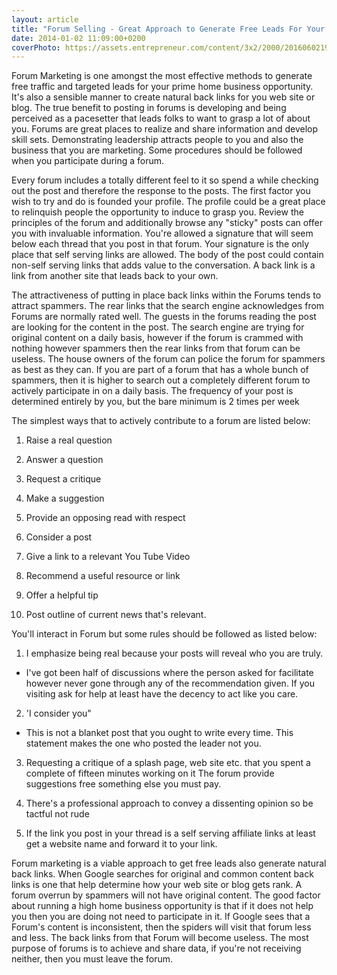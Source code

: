 ```yaml
---
layout: article
title: "Forum Selling - Great Approach to Generate Free Leads For Your Prime Home Business Chance"
date: 2014-01-02 11:09:00+0200
coverPhoto: https://assets.entrepreneur.com/content/3x2/2000/20160602195129-businessman-writing-planning-working-strategy-office-focus-formal-workplace-message.jpeg?width=700&crop=2:1
---
```


Forum Marketing is one amongst the most effective methods to generate free traffic and targeted leads for your prime home business opportunity. It's also a sensible manner to create natural back links for you web site or blog. The true benefit to posting in forums is developing and being perceived as a pacesetter that leads folks to want to grasp a lot of about you. Forums are great places to realize and share information and develop skill sets. Demonstrating leadership attracts people to you and also the business that you are marketing. Some procedures should be followed when you participate during a forum.

Every forum includes a totally different feel to it so spend a while checking out the post and therefore the response to the posts. The first factor you wish to try and do is founded your profile. The profile could be a great place to relinquish people the opportunity to induce to grasp you. Review the principles of the forum and additionally browse any "sticky" posts can offer you with invaluable information. You're allowed a signature that will seem below each thread that you post in that forum. Your signature is the only place that self serving links are allowed. The body of the post could contain non-self serving links that adds value to the conversation. A back link is a link from another site that leads back to your own.

The attractiveness of putting in place back links within the Forums tends to attract spammers. The rear links that the search engine acknowledges from Forums are normally rated well. The guests in the forums reading the post are looking for the content in the post. The search engine are trying for original content on a daily basis, however if the forum is crammed with nothing however spammers then the rear links from that forum can be useless. The house owners of the forum can police the forum for spammers as best as they can. If you are part of a forum that has a whole bunch of spammers, then it is higher to search out a completely different forum to actively participate in on a daily basis. The frequency of your post is determined entirely by you, but the bare minimum is 2 times per week

The simplest ways that to actively contribute to a forum are listed below:

1. Raise a real question

2. Answer a question

3. Request a critique

4. Make a suggestion

5. Provide an opposing read with respect

6. Consider a post

7. Give a link to a relevant You Tube Video

8. Recommend a useful resource or link

9. Offer a helpful tip

10. Post outline of current news that's relevant.

You'll interact in Forum but some rules should be followed as listed below:

1. I emphasize being real because your posts will reveal who you are truly.

* I've got been half of discussions where the person asked for facilitate however never gone through any of the recommendation given. If you visiting ask for help at least have the decency to act like you care.

2. 'I consider you"

* This is not a blanket post that you ought to write every time. This statement makes the one who posted the leader not you.

3. Requesting a critique of a splash page, web site etc. that you spent a complete of fifteen minutes working on it The forum provide suggestions free something else you must pay.

4. There's a professional approach to convey a dissenting opinion so be tactful not rude

5. If the link you post in your thread is a self serving affiliate links at least get a website name and forward it to your link.

Forum marketing is a viable approach to get free leads also generate natural back links. When Google searches for original and common content back links is one that help determine how your web site or blog gets rank. A forum overrun by spammers will not have original content. The good factor about running a high home business opportunity is that if it does not help you then you are doing not need to participate in it. If Google sees that a Forum's content is inconsistent, then the spiders will visit that forum less and less. The back links from that Forum will become useless. The most purpose of forums is to achieve and share data, if you're not receiving neither, then you must leave the forum.